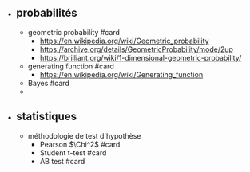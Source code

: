 - ## probabilités
	- geometric probability #card
		- https://en.wikipedia.org/wiki/Geometric_probability
		- https://archive.org/details/GeometricProbability/mode/2up
		- https://brilliant.org/wiki/1-dimensional-geometric-probability/
	- generating function #card
		- https://en.wikipedia.org/wiki/Generating_function
	- Bayes #card
	-
- ## statistiques
	- méthodologie de test d'hypothèse
		- Pearson $\Chi^2$ #card
		- Student t-test #card
		- AB test #card